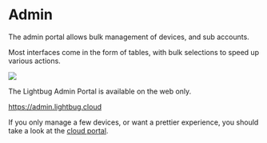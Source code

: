 # Admin

The admin portal allows bulk management of devices, and sub accounts.

Most interfaces come in the form of tables, with bulk selections to speed up various actions.

![](https://upload.r2.lb.chasm.cloud/2025/10/imgur/2Yok4An.png)

The Lightbug Admin Portal is available on the web only.

https://admin.lightbug.cloud

If you only manage a few devices, or want a prettier experience, you should take a look at the [cloud portal](/apps/cloud/).
